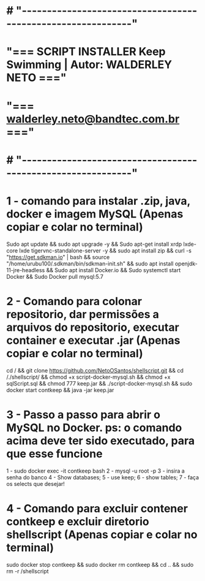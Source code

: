 # # "------------------------------------------------------------"
# "=== SCRIPT INSTALLER Keep Swimming | Autor: WALDERLEY NETO ==="
# "===            walderley.neto@bandtec.com.br               ==="
# # "------------------------------------------------------------"

# 1 - comando para instalar .zip, java, docker e imagem MySQL (Apenas copiar e colar no terminal)
Sudo apt update && sudo apt upgrade -y && Sudo apt-get install xrdp lxde-core lxde tigervnc-standalone-server -y && sudo apt install zip && curl -s "https://get.sdkman.io" | bash && source "/home/urubu100/.sdkman/bin/sdkman-init.sh" && sudo apt install openjdk-11-jre-headless && Sudo apt install Docker.io && Sudo systemctl start Docker && Sudo Docker pull mysql:5.7

# 2 - Comando para colonar repositorio, dar permissões a arquivos do repositorio, executar container e executar .jar (Apenas copiar e colar no terminal)
cd / && git clone https://github.com/NetoOSantos/shellscript.git && cd /./shellscript/ && chmod +x script-docker-mysql.sh && chmod +x sqlScript.sql && chmod 777 keep.jar && ./script-docker-mysql.sh && sudo docker start contkeep && java -jar keep.jar

# 3 - Passo a passo para abrir o MySQL no Docker. ps: o comando acima deve ter sido executado, para que esse funcione
1 - sudo docker exec -it contkeep bash
2 - mysql -u root -p
3 - insira a senha do banco
4 - Show databases;
5 - use keep;
6 - show tables;
7 - faça os selects que desejar!

# 4 - Comando para excluir contener contkeep e excluir diretorio shellscript (Apenas copiar e colar no terminal)
sudo docker stop contkeep && sudo docker rm contkeep && cd .. && sudo rm -r /shellscript


